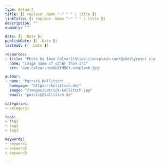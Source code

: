 ```yaml
---
type: default
title: {{ replace .Name "-" " " | title }}
linkTitle: {{ replace .Name "-" " " | title }}
description: ""
summary: ""

date: {{ .Date }}
publishDate: {{ .Date }}
lastmod: {{ .Date }}

resources:
- title: "Photo by [Ave Calvar](https://unsplash.com/@shotbyrain) via [Unsplash](https://unsplash.com/s/photos/horizon)"
  name: "image name if other than src"
  src: "ave-calvar-HcUDHJfd5GY-unsplash.jpg"

author:
- name: "Patrick Kollitsch"
  homepage: "https://kollitsch.de/"
  image: "/images/patrick-kollitsch.jpg"
  email: "patrick@kollitsch.de"

categories:
- category1

tags:
- tag1
- tag2
- tag3

keywords:
- keyword1
- keyword2
- keyword3

---
```

